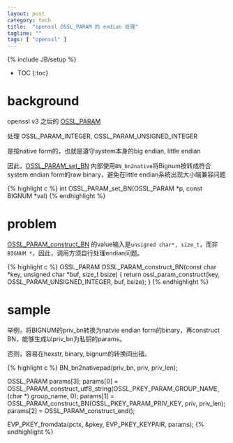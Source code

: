 ```yaml
---
layout: post
category: tech
title:  "openssl OSSL_PARAM 的 endian 处理"
tagline: ""
tags: [ "openssl" ] 
---
```

{% include JB/setup %}

* TOC
{:toc}

# background

openssl v3 之后的 [OSSL_PARAM](https://www.openssl.org/docs/man3.0/man3/OSSL_PARAM.html)

处理 OSSL_PARAM_INTEGER, OSSL_PARAM_UNSIGNED_INTEGER

是按native form的，也就是遵守system本身的big endian, little endian

因此，[OSSL_PARAM_set_BN](https://github.com/openssl/openssl/blob/master/crypto/params.c) 内部使用`BN_bn2native`将Bignum按转成符合system endian form的raw binary，避免在little endian系统出现大小端兼容问题

{% highlight c %}
int OSSL_PARAM_set_BN(OSSL_PARAM *p, const BIGNUM *val)
{% endhighlight %}


# problem 

[OSSL_PARAM_construct_BN](https://github.com/openssl/openssl/blob/master/crypto/params.c) 的value输入是`unsigned char*, size_t`，而非`BIGNUM *`，因此，调用方须自行处理endian问题。


{% highlight c %}
OSSL_PARAM OSSL_PARAM_construct_BN(const char *key, unsigned char *buf,
                                   size_t bsize)
{
    return ossl_param_construct(key, OSSL_PARAM_UNSIGNED_INTEGER,
                                buf, bsize);
}
{% endhighlight %}

# sample 

举例，将BIGNUM的priv_bn转换为natvie endian form的binary，再construct BN，能够生成以priv_bn为私钥的params。

否则，容易在hexstr, binary, bignum的转换间出错。

{% highlight c %}
BN_bn2nativepad(priv_bn, priv, priv_len);

OSSL_PARAM params[3];
params[0] = OSSL_PARAM_construct_utf8_string(OSSL_PKEY_PARAM_GROUP_NAME, (char *) group_name, 0);
params[1] = OSSL_PARAM_construct_BN(OSSL_PKEY_PARAM_PRIV_KEY, priv, priv_len);
params[2] = OSSL_PARAM_construct_end();

EVP_PKEY_fromdata(pctx, &pkey, EVP_PKEY_KEYPAIR, params);
{% endhighlight %}
